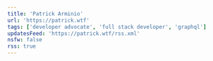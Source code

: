 ```yaml
---
title: 'Patrick Arminio'
url: 'https://patrick.wtf'
tags: ['developer advocate', 'full stack developer', 'graphql']
updatesFeed: 'https://patrick.wtf/rss.xml'
nsfw: false
rss: true
---
```

